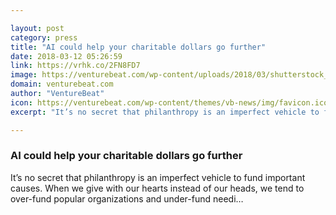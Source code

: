 ```yaml
---

layout: post
category: press
title: "AI could help your charitable dollars go further"
date: 2018-03-12 05:26:59
link: https://vrhk.co/2FN8FD7
image: https://venturebeat.com/wp-content/uploads/2018/03/shutterstock_409129390-e1520821674972.jpg?fit=1200%2C653&strip=all
domain: venturebeat.com
author: "VentureBeat"
icon: https://venturebeat.com/wp-content/themes/vb-news/img/favicon.ico
excerpt: "It’s no secret that philanthropy is an imperfect vehicle to fund important causes. When we give with our hearts instead of our heads, we tend to over-fund popular organizations and under-fund needi…"

---
```


### AI could help your charitable dollars go further

It’s no secret that philanthropy is an imperfect vehicle to fund important causes. When we give with our hearts instead of our heads, we tend to over-fund popular organizations and under-fund needi…